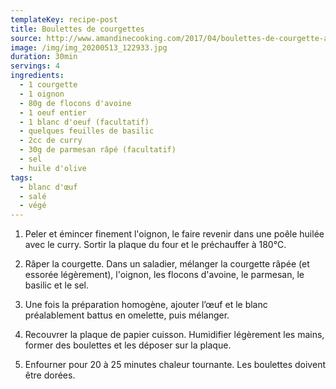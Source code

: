 ```yaml
---
templateKey: recipe-post
title: Boulettes de courgettes
source: http://www.amandinecooking.com/2017/04/boulettes-de-courgette-a-l-oignon-curry-et-flocons-d-avoine.html
image: /img/img_20200513_122933.jpg
duration: 30min
servings: 4
ingredients:
  - 1 courgette
  - 1 oignon
  - 80g de flocons d'avoine
  - 1 oeuf entier
  - 1 blanc d'oeuf (facultatif)
  - quelques feuilles de basilic
  - 2cc de curry
  - 30g de parmesan râpé (facultatif)
  - sel
  - huile d'olive
tags:
  - blanc d'œuf
  - salé
  - végé
---
```

1. Peler et émincer finement l'oignon, le faire revenir dans une poêle huilée avec le curry. Sortir la plaque du four et le préchauffer à 180°C.

2. Râper la courgette. Dans un saladier, mélanger la courgette râpée (et essorée légèrement), l'oignon, les flocons d'avoine, le parmesan, le basilic et le sel.

3. Une fois la préparation homogène, ajouter l’œuf et le blanc préalablement battus en omelette, puis mélanger.

4. Recouvrer la plaque de papier cuisson. Humidifier légèrement les mains, former des boulettes et les déposer sur la plaque.

5. Enfourner pour 20 à 25 minutes chaleur tournante. Les boulettes doivent être dorées.
